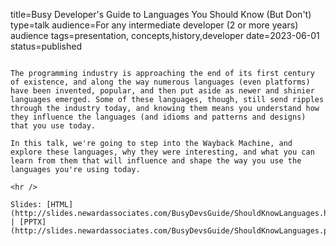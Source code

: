 title=Busy Developer's Guide to Languages You Should Know (But Don't)
type=talk
audience=For any intermediate developer (2 or more years) audience
tags=presentation, concepts,history,developer
date=2023-06-01
status=published
~~~~~~

The programming industry is approaching the end of its first century of existence, and along the way numerous languages (even platforms) have been invented, popular, and then put aside as newer and shinier languages emerged. Some of these languages, though, still send ripples through the industry today, and knowing them means you understand how they influence the languages (and idioms and patterns and designs) that you use today.

In this talk, we're going to step into the Wayback Machine, and explore these languages, why they were interesting, and what you can learn from them that will influence and shape the way you use the languages you're using today.
    
<hr />

Slides: [HTML](http://slides.newardassociates.com/BusyDevsGuide/ShouldKnowLanguages.html) | [PPTX](http://slides.newardassociates.com/BusyDevsGuide/ShouldKnowLanguages.pptx)

